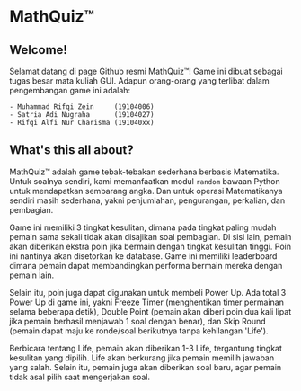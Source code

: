 # MathQuiz™

## Welcome!
Selamat datang di page Github resmi MathQuiz™! Game ini dibuat
sebagai tugas besar mata kuliah GUI. Adapun orang-orang yang
terlibat dalam pengembangan game ini adalah:
```
- Muhammad Rifqi Zein     (19104006)
- Satria Adi Nugraha      (19104027)
- Rifqi Alfi Nur Charisma (191040xx)
```

## What's this all about?

MathQuiz™ adalah game tebak-tebakan sederhana berbasis 
Matematika. Untuk soalnya sendiri, kami memanfaatkan
modul `random` bawaan Python untuk mendapatkan sembarang
angka. Dan untuk operasi Matematikanya sendiri masih sederhana,
yakni penjumlahan, pengurangan, perkalian, dan pembagian.

Game ini memiliki 3 tingkat kesulitan, dimana pada tingkat
paling mudah pemain sama sekali tidak akan disajikan soal
pembagian. Di sisi lain, pemain akan diberikan ekstra poin
jika bermain dengan tingkat kesulitan tinggi. Poin ini
nantinya akan disetorkan ke database. Game ini memiliki
leaderboard dimana pemain dapat membandingkan performa
bermain mereka dengan pemain lain.

Selain itu, poin juga dapat digunakan untuk membeli Power Up.
Ada total 3 Power Up di game ini, yakni Freeze Timer
(menghentikan timer permainan selama beberapa detik),
Double Point (pemain akan diberi poin dua kali lipat
jika pemain berhasil menjawab 1 soal dengan benar), dan
Skip Round (pemain dapat maju ke ronde/soal berikutnya
tanpa kehilangan 'Life').

Berbicara tentang Life, pemain akan diberikan 1-3 Life,
tergantung tingkat kesulitan yang dipilih. Life akan berkurang
jika pemain memilih jawaban yang salah. Selain itu, pemain
juga akan diberikan soal baru, agar pemain tidak asal pilih
saat mengerjakan soal.